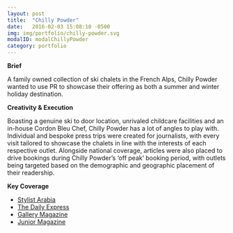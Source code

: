 ```yaml
---
layout: post
title:  "Chilly Powder"
date:   2016-02-03 15:08:10 -0500
img: img/portfolio/chilly-powder.svg
modalID: modalChillyPowder
category: portfolio
---
```

**Brief**

A family owned collection of ski chalets in the French Alps, Chilly Powder wanted to use PR to showcase their offering as both a summer and winter holiday destination.

**Creativity & Execution**

Boasting a genuine ski to door location, unrivaled childcare facilities and an in-house Cordon Bleu Chef, Chilly Powder has a lot of angles to play with. Individual and bespoke press trips were created for journalists, with every visit tailored to showcase the chalets in line with the interests of each respective outlet. Alongside national coverage, articles were also placed to drive bookings during Chilly Powder’s ‘off peak’ booking period, with outlets being targeted based on the demographic and geographic placement of their readership.

**Key Coverage**

* <a href="https://drive.google.com/open?id=0ByYbwrwqvpgfNGw5UkY0VmxISEU" target="_blank"> Stylist Arabia </a>
* <a href="http://www.express.co.uk/travel/activity/795375/morzine-travel-guide-france" target="_blank"> The Daily Express </a>
* <a href="https://mail.google.com/mail/u/0/#search/chilly+powder/154c9432e7d23cf4?projector=1" target="_blank"> Gallery Magazine </a>
* <a href="http://www.juniormagazine.co.uk/travel-reviews/a-ski-holiday-at-chilly-powder-au-coin-du-feu-chalet-in-france-family-travel-review/20666.html" target="_blank"> Junior Magazine </a>
